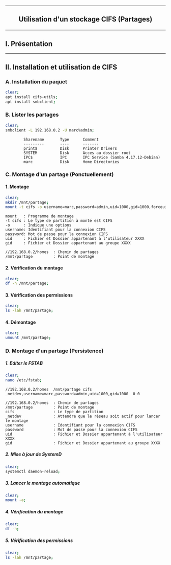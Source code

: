 ----------------------------------------------------------------------------------------------------------------------------------------------------------------------------------------------------------------
## <p align='center'> Utilisation d'un stockage CIFS (Partages) </p>

----------------------------------------------------------------------------------------------------------------------------------------------------------------------------------------------------------------
## I. Présentation

----------------------------------------------------------------------------------------------------------------------------------------------------------------------------------------------------------------
## II. Installation et utilisation de CIFS
### A. Installation du paquet
```bash
clear;
apt install cifs-utils;
apt install smbclient;
```

### B. Lister les partages
```bash
clear;
smbclient -L 192.168.0.2 -U marc%admin;
```

```
        Sharename       Type      Comment
        ---------       ----      -------
        print$          Disk      Printer Drivers
        SYSTEM          Disk      Acces au dossier root
        IPC$            IPC       IPC Service (Samba 4.17.12-Debian)
        marc            Disk      Home Directories
```



### C. Montage d'un partage (Ponctuellement)
#### 1. Montage
```bash
clear;
mkdir /mnt/partage;
mount -t cifs -o username=marc,password=admin,uid=1000,gid=1000,forceuid,forcegid //192.168.0.2/homes /mnt/partage;
```
```
mount   : Programme de montage
-t cifs : Le type de partition à monté est CIFS
-o      : Indique une options
username: Identifiant pour la connexion CIFS
password: Mot de passe pour la connexion CIFS
uid     : Fichier et Dossier appartenant à l'utilisateur XXXX
gid     : Fichier et Dossier appartenant au groupe XXXX

//192.168.0.2/homes  : Chemin de partages
/mnt/partage         : Point de montage
```


#### 2. Vérification du montage
```bash
clear;
df -h /mnt/partage;
```
#### 3. Vérification des permissions
```bash
clear;
ls -lah /mnt/partage;
```
#### 4. Démontage
```bash
clear;
umount /mnt/partage;
```


### D. Montage d'un partage (Persistence)
##### 1. Editer le FSTAB
```bash
clear;
nano /etc/fstab;
```

```
//192.168.0.2/homes  /mnt/partage cifs _netdev,username=marc,password=admin,uid=1000,gid=1000  0 0
```

```
//192.168.0.2/homes  : Chemin de partages
/mnt/partage         : Point de montage
cifs                 : Le type de partition
_netdev              : Attendre que le réseau soit actif pour lancer le montage
username             : Identifiant pour la connexion CIFS
password             : Mot de passe pour la connexion CIFS
uid                  : Fichier et Dossier appartenant à l'utilisateur XXXX
gid                  : Fichier et Dossier appartenant au groupe XXXX
```


##### 2. Mise à jour de SystemD
```bash
clear;
systemctl daemon-reload;
```

##### 3. Lancer le montage automatique
```bash
clear;
mount -a;
```

##### 4. Vérification du montage
```bash
clear;
df -h;
```

##### 5. Vérification des permissions
```bash
clear;
ls -lah /mnt/partage;
```
